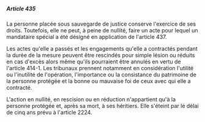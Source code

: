 ##### Article 435

La personne placée sous sauvegarde de justice conserve l'exercice de ses droits. Toutefois, elle ne peut, à peine de nullité, faire un acte pour lequel un mandataire spécial a été désigné en application de l'article 437.

Les actes qu'elle a passés et les engagements qu'elle a contractés pendant la durée de la mesure peuvent être rescindés pour simple lésion ou réduits en cas d'excès alors même qu'ils pourraient être annulés en vertu de l'article 414-1. Les tribunaux prennent notamment en considération l'utilité ou l'inutilité de l'opération, l'importance ou la consistance du patrimoine de la personne protégée et la bonne ou mauvaise foi de ceux avec qui elle a contracté.

L'action en nullité, en rescision ou en réduction n'appartient qu'à la personne protégée et, après sa mort, à ses héritiers. Elle s'éteint par le délai de cinq ans prévu à l'article 2224.

